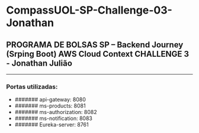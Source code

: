 # CompassUOL-SP-Challenge-03-Jonathan
## PROGRAMA DE BOLSAS SP – Backend Journey (Srping Boot) AWS Cloud Context CHALLENGE 3 - Jonathan Julião
___

### Portas utilizadas:
* ####### api-gateway: 8080
* ####### ms-products: 8081
* ####### ms-authorization: 8082
* ####### ms-notification: 8083
* ####### Eureka-server: 8761


